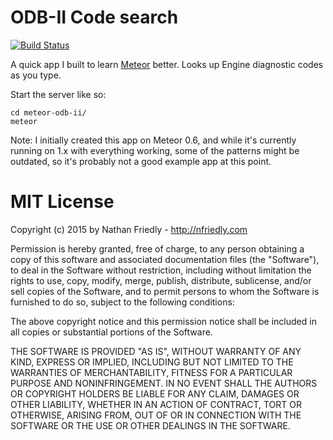 ODB-II Code search
==================

[![Build Status](https://travis-ci.org/nfriedly/Meteor-ODB-II.png?branch=master)](https://travis-ci.org/nfriedly/Meteor-ODB-II)

A quick app I built to learn [Meteor](https://www.meteor.com) better. Looks up Engine diagnostic codes as you type.

Start the server like so:

    cd meteor-odb-ii/
    meteor


Note: I initially created this app on Meteor 0.6, and while it's currently running on 1.x with everything working,
some of the patterns might be outdated, so it's probably not a good example app at this point.
    
MIT License
===========

Copyright (c) 2015 by Nathan Friedly - http://nfriedly.com

Permission is hereby granted, free of charge, to any person obtaining a copy of this software and associated documentation files (the "Software"), to deal in the Software without restriction, including without limitation the rights to use, copy, modify, merge, publish, distribute, sublicense, and/or sell copies of the Software, and to permit persons to whom the Software is furnished to do so, subject to the following conditions:

The above copyright notice and this permission notice shall be included in all copies or substantial portions of the Software.

THE SOFTWARE IS PROVIDED "AS IS", WITHOUT WARRANTY OF ANY KIND, EXPRESS OR IMPLIED, INCLUDING BUT NOT LIMITED TO THE WARRANTIES OF MERCHANTABILITY, FITNESS FOR A PARTICULAR PURPOSE AND NONINFRINGEMENT. IN NO EVENT SHALL THE AUTHORS OR COPYRIGHT HOLDERS BE LIABLE FOR ANY CLAIM, DAMAGES OR OTHER LIABILITY, WHETHER IN AN ACTION OF CONTRACT, TORT OR OTHERWISE, ARISING FROM, OUT OF OR IN CONNECTION WITH THE SOFTWARE OR THE USE OR OTHER DEALINGS IN THE SOFTWARE.
